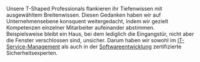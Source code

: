 ﻿Unsere T-Shaped Professionals flankieren ihr Tiefenwissen mit ausgewähltem Breitenwissen. Diesen Gedanken haben wir auf
Unternehmensebene konsquent weitergedacht, indem wir gezielt Kompetenzen einzelner Mitarbeiter aufeinander abstimmen. \
Beispielsweise bleibt ein Haus, bei dem lediglich die Eingangstür, nicht aber die Fenster verschlossen sind,
unsicher. Darum haben wir sowohl im <a href="https://www.teletrust.de/tisp" target="_blank">IT-Service-Management</a>
als auch in der <a href="https://www.teletrust.de/tpsse" target="_blank">Softwareentwicklung</a>
zertifizierte Sicherheitsexperten.
